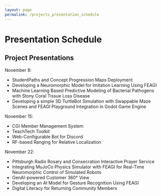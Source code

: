 ```yaml
---
layout: page
permalink: /projects_presentation_schedule
---
```



# Presentation Schedule

## Project Presentations

November 8:
- StudentPaths and Concept Progression Maps Deployment 
- Developing a Neuromorphic Model for Imitation Learning Using FEAGI 
- Machine Learning Based Predictive Modeling of Bacterial Pathogens with Stony Coral Tissue Loss Disease
- Developing a simple 3D TurtleBot Simulation with Swappable Maze Scenes and FEAGI Playground Integration in Godot Game Engine 

November 15:
- CGI Member Management System 
- TeachTech Toolkit 
- Web-Configurable Bot for Discord 
- RF-based Ranging for Relative Localization 

November 22:
- Pittsburgh Radio Rosary and Consecration Interactive Prayer Service 
- Integrating MuJoCo Physics Simulator with FEAGI for Real-Time Neuromorphic Control of Simulated Robots 
- GenAI-powered Customer 360° View 
- Developing an AI Model for Gesture Recognition Using FEAGI 
- Digital Literacy for Returning Community Members 
